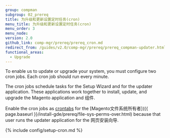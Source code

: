 ```yaml
---
group: compman
subgroup: 02_prereq
title: 为升级和更新设置定时任务(cron)
menu_title: 为升级和更新设置定时任务(cron)
menu_order: 3
menu_node:
version: 2.0
github_link: comp-mgr/prereq/prereq_cron.md
redirect_from: /guides/v2.0/comp-mgr/prereq/prereq_compman-updater.html
functional_areas:
  - Upgrade
---
```


To enable us to update or upgrade your system, you must configure two cron jobs. Each cron job should run every minute.

The cron jobs schedule tasks for the Setup Wizard and for the updater application. These applications work together to install, update, and upgrade the Magento application and 组件.

Enable the cron jobs as <a href="http://ss64.com/bash/crontab.html" target="_blank">crontabs</a> for the [Magento文件系统所有者]({{ page.baseurl }}/install-gde/prereq/file-sys-perms-over.html) because that user runs the updater application for the 网页安装向导. 

{% include config/setup-cron.md %}

